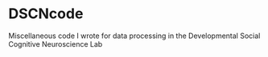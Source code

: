# DSCNcode
Miscellaneous code I wrote for data processing in the Developmental Social Cognitive Neuroscience Lab

